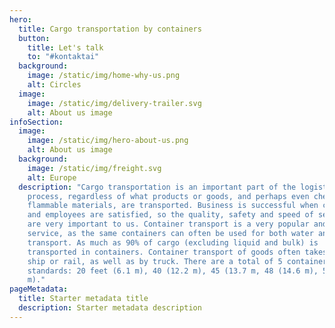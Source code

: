 ```yaml
---
hero:
  title: Cargo transportation by containers
  button:
    title: Let's talk
    to: "#kontaktai"
  background:
    image: /static/img/home-why-us.png
    alt: Circles
  image:
    image: /static/img/delivery-trailer.svg
    alt: About us image
infoSection:
  image:
    image: /static/img/hero-about-us.png
    alt: About us image
  background:
    image: /static/img/freight.svg
    alt: Europe
  description: "Cargo transportation is an important part of the logistics
    process, regardless of what products or goods, and perhaps even chemical or
    flammable materials, are transported. Business is successful when customers
    and employees are satisfied, so the quality, safety and speed of services
    are very important to us. Container transport is a very popular and common
    service, as the same containers can often be used for both water and land
    transport. As much as 90% of cargo (excluding liquid and bulk) is
    transported in containers. Container transport of goods often takes place by
    ship or rail, as well as by truck. There are a total of 5 container
    standards: 20 feet (6.1 m), 40 (12.2 m), 45 (13.7 m, 48 (14.6 m), 53 (16.2
    m)."
pageMetadata:
  title: Starter metadata title
  description: Starter metadata description
---
```


